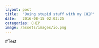 ```yaml
---
layout: post
title:  "Doing stupid stuff with my CHIP"
date:   2016-08-15 02:02:25
categories: CHIP
image: /assets/images/io.png
---
```


#Test
